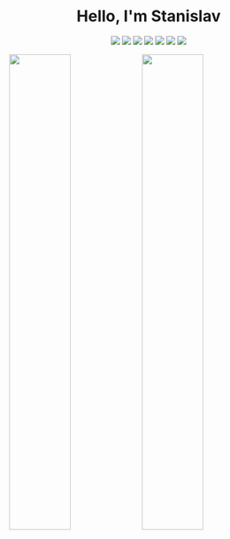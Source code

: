 <h1 align="center">Hello, I'm Stanislav</h1>

<p align="center"> 
  <img  src="https://img.shields.io/badge/typescript-%23007ACC.svg?style=for-the-badge&logo=typescript&logoColor=white" />
  
  <img   src="https://img.shields.io/badge/nestjs-%23E0234E.svg?style=for-the-badge&logo=nestjs&logoColor=white" />

  <img  src="https://img.shields.io/badge/PostgreSQL-316192?style=for-the-badge&logo=postgresql&logoColor=white" />
  
  <img  src="https://img.shields.io/badge/MongoDB-4EA94B?style=for-the-badge&logo=mongodb&logoColor=white" />
  
  <img  src="https://img.shields.io/badge/react-%2320232a.svg?style=for-the-badge&logo=react&logoColor=%2361DAFB" />

  <img  src="https://img.shields.io/badge/Redux-593D88?style=for-the-badge&logo=redux&logoColor=white" />

  <img  src="https://img.shields.io/badge/Next-black?style=for-the-badge&logo=next.js&logoColor=white" />
</p>

<img align="left" width="47%" src="https://github-readme-stats.vercel.app/api?username=stan3slaw&theme=vue&show_icons=true"  />

<img align="left"  width="47%" src="https://github-readme-stats.vercel.app/api/top-langs/?username=stan3slaw&layout=compact"  />
